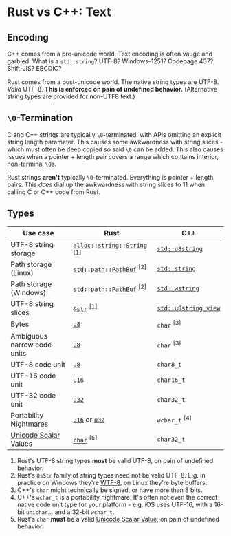# Rust vs C++: Text



## Encoding

C++ comes from a pre-unicode world.
Text encoding is often vauge and garbled.
What is a `std::string`?
UTF-8?
Windows-1251?
Codepage 437?
Shift-JIS?
EBCDIC?

Rust comes from a post-unicode world.
The native string types are UTF-8.
*Valid* UTF-8.
**This is enforced on pain of undefined behavior.**
(Alternative string types are provided for non-UTF8 text.)



## `\0`-Termination

C and C++ strings are typically `\0`-terminated, with APIs omitting an explicit string length parameter.
This causes some awkwardness with string slices - which must often be deep copied so said `\0` can be added.
This also causes issues when a pointer + length pair covers a range which contains interior, non-terminal `\0`s.

Rust strings **aren't** typically `\0`-terminated.  Everything is pointer + length pairs.
This *does* dial up the awkwardness with string slices to 11 when calling C or C++ code from Rust.



## Types

| Use case                      | Rust                                                          | C++                                       |
| ------------------------------| --------------------------------------------------------------| ------------------------------------------|
| UTF-8 string storage          | <code>[alloc]::[string]::[String]</code>  <sup>\[1\]</sup>    | [`std::u8string`]                         |
| Path storage (Linux)          | <code>[std]::[path]::[PathBuf]</code>     <sup>\[2\]</sup>    | [`std::string`]                           |
| Path storage (Windows)        | <code>[std]::[path]::[PathBuf]</code>     <sup>\[2\]</sup>    | [`std::wstring`]                          |
| UTF-8 string slices           | <code>&amp;[str]</code>                   <sup>\[1\]</sup>    | [`std::u8string_view`]                    |
| Bytes                         | <code>[u8]</code>                                             | `char`                <sup>\[3\]</sup>    |
| Ambiguous narrow code units   | <code>[u8]</code>                                             | `char`                <sup>\[3\]</sup>    |
| UTF-8  code unit              | <code>[u8]</code>                                             | `char8_t`                                 |
| UTF-16 code unit              | <code>[u16]</code>                                            | `char16_t`                                |
| UTF-32 code unit              | <code>[u32]</code>                                            | `char32_t`                                |
| Portability Nightmares        | <code>[u16]</code> or <code>[u32]</code>                      | `wchar_t`             <sup>\[4\]</sup>    |
| [Unicode Scalar Value]s       | <code>[char]</code>                       <sup>\[5\]</sup>    | `char32_t`                                |

1.  Rust's UTF-8 string types **must** be valid UTF-8, on pain of undefined behavior.
2.  Rust's `OsStr` family of string types need not be valid UTF-8.  E.g. in practice on Windows they're [WTF-8](https://simonsapin.github.io/wtf-8/), on Linux they're byte buffers.
3.  C++'s `char` might technically be signed, or have more than 8 bits.
4.  C++'s `wchar_t` is a portability nightmare.  It's often not even the correct native code unit type for your platform - e.g. iOS uses UTF-16, with a 16-bit `unichar`... and a 32-bit `wchar_t`.
5.  Rust's `char` **must** be a valid [Unicode Scalar Value], on pain of undefined behavior.



<!-- TODO: ## Console Output -->

<!-- TODO: ## Formatting -->

<!-- TODO: ## Parsing -->

<!-- TODO: ## Localization -->

<!-- TODO: compare/contrast Rust vs C++'s iostreams. -->

<!-- TODO: rant about env var based sprintf breaking things when e.g. `,.` are swapped -->

<!-- TODO: OsStr, Path slices, CStr, CString, other crates, ... -->



<!-- References -->

[`std::u8string`]:      https://en.cppreference.com/w/cpp/string/basic_string
[`std::string`]:        https://en.cppreference.com/w/cpp/string/basic_string
[`std::wstring`]:       https://en.cppreference.com/w/cpp/string/basic_string

[`std::u8string_view`]: https://en.cppreference.com/w/cpp/string/basic_string_view
[`std::string_view`]:   https://en.cppreference.com/w/cpp/string/basic_string_view
[`std::wstring_view`]:  https://en.cppreference.com/w/cpp/string/basic_string_view

[core]:                 https://doc.rust-lang.org/core/index.html
[alloc]:                https://doc.rust-lang.org/alloc/index.html
[std]:                  https://doc.rust-lang.org/std/index.html

[ffi]:                  https://doc.rust-lang.org/std/ffi/index.html
[string]:               https://doc.rust-lang.org/alloc/string/index.html
[path]:                 https://doc.rust-lang.org/std/path/struct.PathBuf.html

[String]:               https://doc.rust-lang.org/std/string/struct.String.html
[OsStr]:                https://doc.rust-lang.org/std/ffi/struct.OsStr.html
[OsString]:             https://doc.rust-lang.org/std/ffi/struct.OsString.html
[Path]:                 https://doc.rust-lang.org/std/path/struct.Pat.html
[PathBuf]:              https://doc.rust-lang.org/std/path/struct.PathBuf.html

[char]:                 https://doc.rust-lang.org/std/primitive.char.html
[str]:                  https://doc.rust-lang.org/std/primitive.str.html
[u8]:                   https://doc.rust-lang.org/std/primitive.u8.html
[u16]:                  https://doc.rust-lang.org/std/primitive.u16.html
[u32]:                  https://doc.rust-lang.org/std/primitive.u32.html

[Unicode Scalar Value]: https://www.unicode.org/glossary/#unicode_scalar_value
